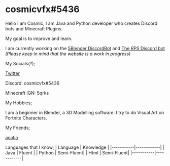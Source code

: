 # cosmicvfx#5436

Hello I am Cosmic, I am Java and Python developer who creates Discord bots and Minecraft Plugins.

My goal is to improve and learn.

I am currently working on the [5Blender DiscordBot](https://github.com/cosmic-vfx/5BlenderJDABot) and [The RPS Discord bot](https://rpswebsite.herokuapp.com) *(Please keep in mind that the website is a work in progress)*

My Socials(?);

[Twitter](https://twitter.com/CosmicVFX_)

Discord: cosmicvfx#5436

Minecraft IGN: 5qrks

My Hobbies;

I am a beginner in Blender, a 3D Modelling software. I try to do Visual Art on Fortnite Characters.

My Friends;

[acatia](https://github.com/acatiadroid)

Languages that I know;
| Language  | Knowledge  |
|-----------|------------|
| Java      | Fluent     |
| Python    | Semi-Fluent|
| Html      | Semi-Fluent|
|-----------|------------|
